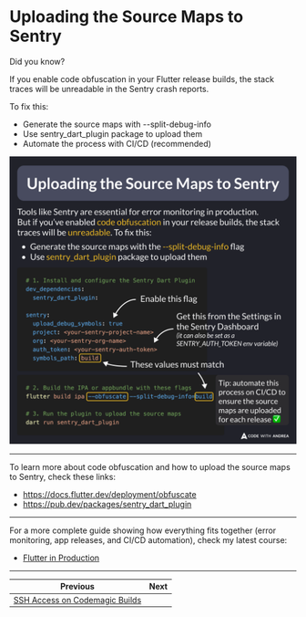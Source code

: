 # Uploading the Source Maps to Sentry

Did you know? 

If you enable code obfuscation in your Flutter release builds, the stack traces will be unreadable in the Sentry crash reports.

To fix this:
- Generate the source maps with --split-debug-info
- Use sentry_dart_plugin package to upload them
- Automate the process with CI/CD (recommended)

![](224.png)

<!--

Uploading the Source Maps to Sentry

Tools like Sentry are essential for error monitoring in production. But if you’ve enabled code obfuscation in your release builds, the stack traces will be unreadable. To fix this:

- Generate the source maps with the --split-debug-info flag
- Use sentry_dart_plugin package to upload them

# 1. Install and configure the Sentry Dart Plugin
dev_dependencies:
  sentry_dart_plugin:

sentry:
  upload_debug_symbols: true
  project: <your-sentry-project-name>
  org: <your-sentry-org-name>
  auth_token: <your-sentry-auth-token>
  symbols_path: build

# 2. Build the IPA or appbundle with these flags
flutter build ipa --obfuscate --split-debug-info=build

# 3. Run the plugin to upload the source maps
dart run sentry_dart_plugin

-->

---

To learn more about code obfuscation and how to upload the source maps to Sentry, check these links:

- https://docs.flutter.dev/deployment/obfuscate
- https://pub.dev/packages/sentry_dart_plugin

---

For a more complete guide showing how everything fits together (error monitoring, app releases, and CI/CD automation), check my latest course:

- [Flutter in Production](https://codewithandrea.com/courses/flutter-in-production/)

---

| Previous | Next |
| -------- | ---- |
| [SSH Access on Codemagic Builds](../0223-ssh-access-codemagic/index.md) | |


<!-- TWITTER|https://x.com/biz84/status/1881373630313218480 -->
<!-- LINKEDIN|https://www.linkedin.com/posts/andreabizzotto_did-you-know-if-you-enable-code-obfuscation-activity-7287140106602201091-H-Zr  -->
<!-- BLUESKY|https://bsky.app/profile/codewithandrea.com/post/3lg6q4nkivs2q -->

